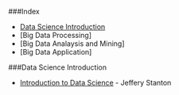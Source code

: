 ###Index
* [Data Science Introduction](#data-science-introduction)
* [Big Data Processing]
* [Big Data Analaysis and Mining]
* [Big Data Application]

###Data Science Introduction
* [Introduction to Data Science](http://jsresearch.net/wiki/projects/teachdatascience/Teach_Data_Science.html) - Jeffery Stanton

